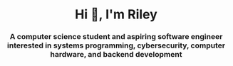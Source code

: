 <h1 align="center">Hi 👋, I'm Riley</h1>
<h3 align="center">A computer science student and aspiring software engineer interested in systems programming, cybersecurity, computer hardware, and backend development</h3>


<!---
nfletcher27/nfletcher27 is a ✨ special ✨ repository because its `README.md` (this file) appears on your GitHub profile.
You can click the Preview link to take a look at your changes.
--->
